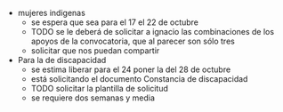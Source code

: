 - mujeres indigenas
	- se espera que sea para el 17 el 22 de octubre
	- TODO se le deberá de solicitar a ignacio las combinaciones de los apoyos de la convocatoria, que al parecer son sólo tres
	- solicitar que nos puedan compartir
- Para la de discapacidad
	- se estima liberar para el 24 poner la del 28 de octubre
	- está solicitando el documento Constancia de discapacidad
	- TODO solicitar la plantilla de solicitud
	- se requiere dos semanas y media